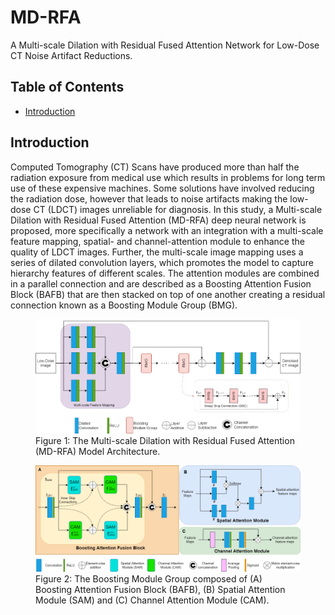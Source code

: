 # MD-RFA
A Multi-scale Dilation with Residual Fused Attention Network for Low-Dose CT Noise Artifact Reductions.

## Table of Contents
* [Introduction](https://github.com/kevinmfreire/MD-RFA#introduction)

## Introduction
Computed Tomography (CT) Scans have produced more than half the radiation exposure from medical use which results in problems for long term use of these expensive machines.  Some solutions have involved reducing the radiation dose, however that leads to noise artifacts making the low-dose CT (LDCT) images unreliable for diagnosis.  In this study, a Multi-scale Dilation with Residual Fused Attention (MD-RFA) deep neural network is proposed, more specifically a network with an integration with a multi-scale feature mapping, spatial- and channel-attention module to enhance the quality of LDCT images.  Further, the multi-scale image mapping uses a series of dilated convolution layers, which promotes the model to capture hierarchy features of different scales.  The attention modules are combined in a parallel connection and are described as a Boosting Attention Fusion Block (BAFB) that are then stacked on top of one another creating a residual connection known as a Boosting Module Group (BMG).

<figure>
    <img src="./images/MD-RFA.drawio.png" alt="MD-RFA Model Architecture">
    <figcaption>Figure 1: The Multi-scale Dilation with Residual Fused Attention (MD-RFA) Model Architecture.</figcaption>
</figure> 

<figure>
    <img src="./images/BoostingModules.drawio.png" alt="Boosting Module Groups">
    <figcaption>Figure 2: The Boosting Module Group composed of (A) Boosting Attention Fusion Block (BAFB), (B) Spatial Attention Module (SAM) and (C) Channel Attention Module (CAM).</figcaption>
</figure> 
